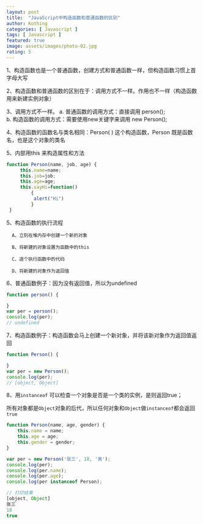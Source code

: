 ```yaml
---
layout: post
title:  "JavaScript中构造函数和普通函数的区别"
author: Kothing
categories: [ Javascript ]
tags: [ Javascript ]
featured: true
image: assets/images/photo-02.jpg
rating: 5
---
```


1、构造函数也是一个普通函数，创建方式和普通函数一样，但构造函数习惯上首字母大写

2、构造函数和普通函数的区别在于：调用方式不一样。作用也不一样（构造函数用来新建实例对象）

3、调用方式不一样。
    a. 普通函数的调用方式：直接调用 person();  
    b. 构造函数的调用方式：需要使用new关键字来调用 new Person();  
    
4、构造函数的函数名与类名相同：Person( ) 这个构造函数，Person 既是函数名，也是这个对象的类名

5、内部用this 来构造属性和方法
```js
function Person(name, job, age) {
     this.name=name;
     this.job=job;
     this.age=age;
     this.sayHi=function()
         {
          alert("Hi")
         }
 }
 ```
 
5、构造函数的执行流程

      A、立刻在堆内存中创建一个新的对象

      B、将新建的对象设置为函数中的this

      C、逐个执行函数中的代码

      D、将新建的对象作为返回值

6、普通函数例子：因为没有返回值，所以为undefined
```js
function person() {

}
var per = person();
console.log(per);
// undefined
```

7、构造函数例子：构造函数会马上创建一个新对象，并将该新对象作为返回值返回
```js
function Person() {

}
var per = new Person();
console.log(per);
// [object, Object]
```

8、用`instanceof` 可以检查一个对象是否是一个类的实例，是则返回true；

所有对象都是`Object`对象的后代，所以任何对象和`Object`做`instanceof`都会返回`true`
```js
function Person(name, age, gender) {
    this.name = name;
    this.age = age;
    this.gender = gender;
}

var per = new Person('张三', 18, '男');
console.log(per);
console.log(per.name);
console.log(per.age);
console.log(per instanceof Person);

// 打印结果
[object, Object]
张三
18
true
```
